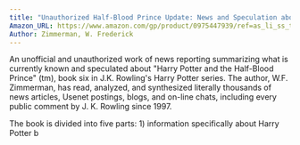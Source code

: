 ```yaml
---
title: "Unauthorized Half-Blood Prince Update: News and Speculation about Harry Potter Book Six by J. K. Rowling"
Amazon_URL: https://www.amazon.com/gp/product/0975447939/ref=as_li_ss_tl?ie=UTF8&linkCode=ll1&tag=internetbo00a-20
Author: Zimmerman, W. Frederick
---
```

An unofficial and unauthorized work of news reporting summarizing what is currently known and speculated about "Harry Potter and the Half-Blood Prince" (tm), book six in J.K. Rowling's Harry Potter series.  The author, W.F. Zimmerman, has read, analyzed, and synthesized literally thousands of news articles, Usenet postings, blogs, and on-line chats, including every public comment by J. K. Rowling since 1997.

The book is divided into five parts: 1) information specifically about Harry Potter b